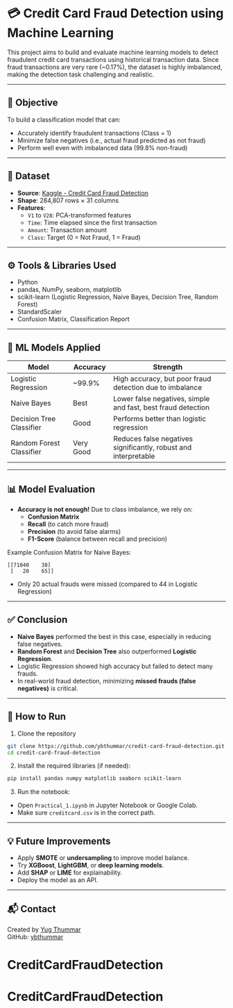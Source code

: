 
# 💳 Credit Card Fraud Detection using Machine Learning

This project aims to build and evaluate machine learning models to detect fraudulent credit card transactions using historical transaction data. Since fraud transactions are very rare (~0.17%), the dataset is highly imbalanced, making the detection task challenging and realistic.

---

## 📌 Objective

To build a classification model that can:
- Accurately identify fraudulent transactions (Class = 1)
- Minimize false negatives (i.e., actual fraud predicted as not fraud)
- Perform well even with imbalanced data (99.8% non-fraud)

---

## 📂 Dataset

- **Source**: [Kaggle - Credit Card Fraud Detection](https://www.kaggle.com/datasets/mlg-ulb/creditcardfraud)
- **Shape**: 284,807 rows × 31 columns
- **Features**:
  - `V1` to `V28`: PCA-transformed features
  - `Time`: Time elapsed since the first transaction
  - `Amount`: Transaction amount
  - `Class`: Target (0 = Not Fraud, 1 = Fraud)

---

## ⚙️ Tools & Libraries Used

- Python
- pandas, NumPy, seaborn, matplotlib
- scikit-learn (Logistic Regression, Naive Bayes, Decision Tree, Random Forest)
- StandardScaler
- Confusion Matrix, Classification Report

---

## 🧪 ML Models Applied

| Model                   | Accuracy | Strength                                                                 |
|------------------------|----------|--------------------------------------------------------------------------|
| Logistic Regression     | ~99.9%   | High accuracy, but poor fraud detection due to imbalance                |
| Naive Bayes             | Best     | Lower false negatives, simple and fast, best fraud detection            |
| Decision Tree Classifier| Good     | Performs better than logistic regression                                |
| Random Forest Classifier| Very Good| Reduces false negatives significantly, robust and interpretable         |

---

## 📊 Model Evaluation

- **Accuracy is not enough!** Due to class imbalance, we rely on:
  - **Confusion Matrix**
  - **Recall** (to catch more fraud)
  - **Precision** (to avoid false alarms)
  - **F1-Score** (balance between recall and precision)

Example Confusion Matrix for Naive Bayes:
```
[[71040    38]
 [   20    65]]
```

- Only 20 actual frauds were missed (compared to 44 in Logistic Regression)

---

## ✅ Conclusion

- **Naive Bayes** performed the best in this case, especially in reducing false negatives.
- **Random Forest** and **Decision Tree** also outperformed **Logistic Regression**.
- Logistic Regression showed high accuracy but failed to detect many frauds.
- In real-world fraud detection, minimizing **missed frauds (false negatives)** is critical.

---

## 🚀 How to Run

1. Clone the repository
```bash
git clone https://github.com/ybthummar/credit-card-fraud-detection.git
cd credit-card-fraud-detection
```

2. Install the required libraries (if needed):
```bash
pip install pandas numpy matplotlib seaborn scikit-learn
```

3. Run the notebook:
- Open `Practical_1.ipynb` in Jupyter Notebook or Google Colab.
- Make sure `creditcard.csv` is in the correct path.

---

## 💡 Future Improvements

- Apply **SMOTE** or **undersampling** to improve model balance.
- Try **XGBoost**, **LightGBM**, or **deep learning models**.
- Add **SHAP** or **LIME** for explainability.
- Deploy the model as an API.

---

## 📬 Contact

Created by [Yug Thummar](mailto:yugthummar001@gmail.com)  
GitHub: [ybthummar](https://github.com/ybthummar)
# CreditCardFraudDetection
# CreditCardFraudDetection
